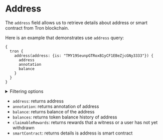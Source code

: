 # Address

The `address` field allows us to retrieve details about address or smart contract from Tron blockchain.

Here is an example that demonstrates use `address` query:

```
{
  tron {
    address(address: {is: "TMY19SeunpGTRoxB1yCF1EBeZjcGNy3333"}) {
      address
      annotation
      balance
    }
  }
}
```

<details>
<summary>Filtering options</summary>

Address data can be filtered using the following arguments:

-   `address`: filter using specific address or list of addresses

</details>

-   `address`: returns address
-   `annotation`: returns annotation of address
-   `balance`: returns balance of the address
-   `balances`: returns token balance history of address
-   `claimableRewards`: returns rewards that a witness or a user has not yet withdrawn
-   `smartContract`: returns details is address is smart contract
